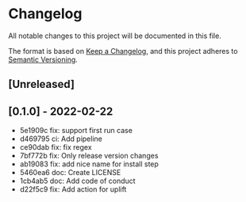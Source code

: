 # Changelog

All notable changes to this project will be documented in this file.

The format is based on [Keep a Changelog](https://keepachangelog.com/en/1.0.0/), and this project adheres to [Semantic Versioning](https://semver.org/spec/v2.0.0.html).

## [Unreleased]

## [0.1.0] - 2022-02-22

- 5e1909c fix: support first run case
- d469795 ci: Add pipeline
- ce90dab fix: fix regex
- 7bf772b fix: Only release version changes
- ab19083 fix: add nice name for install step
- 5460ea6 doc: Create LICENSE
- 1cb4ab5 doc: Add code of conduct
- d22f5c9 fix: Add action for uplift

